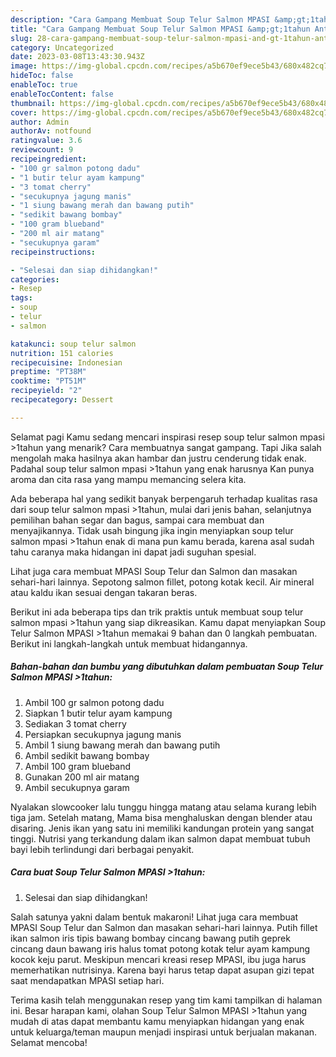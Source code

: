 ```yaml
---
description: "Cara Gampang Membuat Soup Telur Salmon MPASI &amp;gt;1tahun Anti Gagal"
title: "Cara Gampang Membuat Soup Telur Salmon MPASI &amp;gt;1tahun Anti Gagal"
slug: 28-cara-gampang-membuat-soup-telur-salmon-mpasi-and-gt-1tahun-anti-gagal
category: Uncategorized
date: 2023-03-08T13:43:30.943Z
image: https://img-global.cpcdn.com/recipes/a5b670ef9ece5b43/680x482cq70/soup-telur-salmon-mpasi-1tahun-foto-resep-utama.jpg
hideToc: false
enableToc: true
enableTocContent: false
thumbnail: https://img-global.cpcdn.com/recipes/a5b670ef9ece5b43/680x482cq70/soup-telur-salmon-mpasi-1tahun-foto-resep-utama.jpg
cover: https://img-global.cpcdn.com/recipes/a5b670ef9ece5b43/680x482cq70/soup-telur-salmon-mpasi-1tahun-foto-resep-utama.jpg
author: Admin
authorAv: notfound
ratingvalue: 3.6
reviewcount: 9
recipeingredient:
- "100 gr salmon potong dadu"
- "1 butir telur ayam kampung"
- "3 tomat cherry"
- "secukupnya jagung manis"
- "1 siung bawang merah dan bawang putih"
- "sedikit bawang bombay"
- "100 gram blueband"
- "200 ml air matang"
- "secukupnya garam"
recipeinstructions:

- "Selesai dan siap dihidangkan!"
categories:
- Resep
tags:
- soup
- telur
- salmon

katakunci: soup telur salmon 
nutrition: 151 calories
recipecuisine: Indonesian
preptime: "PT38M"
cooktime: "PT51M"
recipeyield: "2"
recipecategory: Dessert

---
```



Selamat pagi Kamu sedang mencari inspirasi resep soup telur salmon mpasi &gt;1tahun yang menarik? Cara membuatnya sangat gampang. Tapi Jika salah mengolah maka hasilnya akan hambar dan justru cenderung tidak enak. Padahal soup telur salmon mpasi &gt;1tahun yang enak harusnya Kan punya aroma dan cita rasa yang mampu memancing selera kita.


Ada beberapa hal yang sedikit banyak berpengaruh terhadap kualitas rasa dari soup telur salmon mpasi &gt;1tahun, mulai dari jenis bahan, selanjutnya pemilihan bahan segar dan bagus, sampai cara membuat dan menyajikannya. Tidak usah bingung jika ingin menyiapkan soup telur salmon mpasi &gt;1tahun enak di mana pun kamu berada, karena asal sudah tahu caranya maka hidangan ini dapat jadi suguhan spesial.

Lihat juga cara membuat MPASI Soup Telur dan Salmon dan masakan sehari-hari lainnya. Sepotong salmon fillet, potong kotak kecil. Air mineral atau kaldu ikan sesuai dengan takaran beras.


Berikut ini ada beberapa tips dan trik praktis untuk membuat soup telur salmon mpasi &gt;1tahun yang siap dikreasikan. Kamu dapat menyiapkan Soup Telur Salmon MPASI &gt;1tahun memakai 9 bahan dan 0 langkah pembuatan. Berikut ini langkah-langkah untuk membuat hidangannya.

<!--inarticleads1-->

##### Bahan-bahan dan bumbu yang dibutuhkan dalam pembuatan Soup Telur Salmon MPASI &gt;1tahun:

1. Ambil 100 gr salmon potong dadu
1. Siapkan 1 butir telur ayam kampung
1. Sediakan 3 tomat cherry
1. Persiapkan secukupnya jagung manis
1. Ambil 1 siung bawang merah dan bawang putih
1. Ambil sedikit bawang bombay
1. Ambil 100 gram blueband
1. Gunakan 200 ml air matang
1. Ambil secukupnya garam


Nyalakan slowcooker lalu tunggu hingga matang atau selama kurang lebih tiga jam. Setelah matang, Mama bisa menghaluskan dengan blender atau disaring. Jenis ikan yang satu ini memiliki kandungan protein yang sangat tinggi. Nutrisi yang terkandung dalam ikan salmon dapat membuat tubuh bayi lebih terlindungi dari berbagai penyakit. 

<!--inarticleads2-->

##### Cara buat Soup Telur Salmon MPASI &gt;1tahun:


1. Selesai dan siap dihidangkan!

Salah satunya yakni dalam bentuk makaroni! Lihat juga cara membuat MPASI Soup Telur dan Salmon dan masakan sehari-hari lainnya. Putih fillet ikan salmon iris tipis bawang bombay cincang bawang putih geprek cincang daun bawang iris halus tomat potong kotak telur ayam kampung kocok keju parut. Meskipun mencari kreasi resep MPASI, ibu juga harus memerhatikan nutrisinya. Karena bayi harus tetap dapat asupan gizi tepat saat mendapatkan MPASI setiap hari. 

Terima kasih telah menggunakan resep yang tim kami tampilkan di halaman ini. Besar harapan kami, olahan Soup Telur Salmon MPASI &gt;1tahun yang mudah di atas dapat membantu kamu menyiapkan hidangan yang enak untuk keluarga/teman maupun menjadi inspirasi untuk berjualan makanan. Selamat mencoba!

